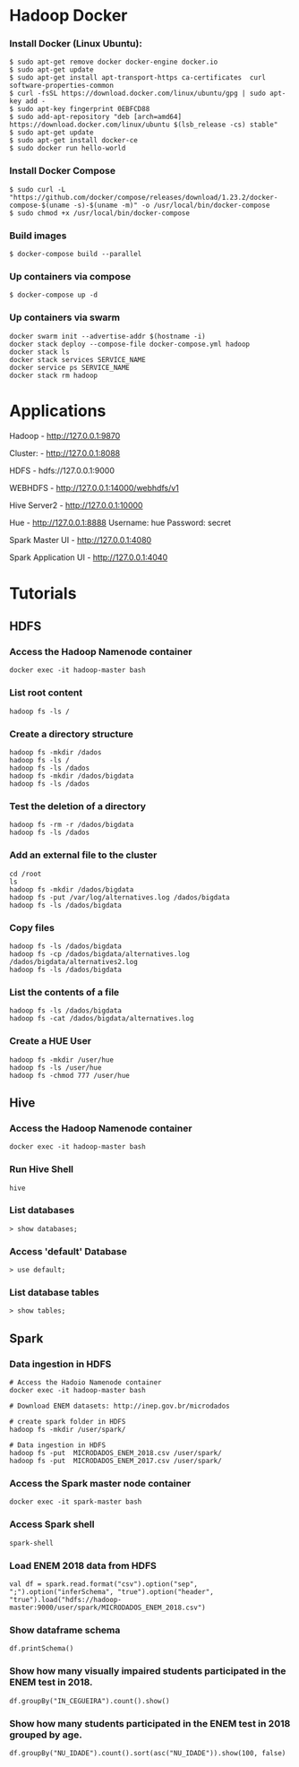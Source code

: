 

# Hadoop Docker

### Install Docker (Linux Ubuntu):

```shell
$ sudo apt-get remove docker docker-engine docker.io
$ sudo apt-get update
$ sudo apt-get install apt-transport-https ca-certificates  curl software-properties-common
$ curl -fsSL https://download.docker.com/linux/ubuntu/gpg | sudo apt-key add -
$ sudo apt-key fingerprint 0EBFCD88
$ sudo add-apt-repository "deb [arch=amd64] https://download.docker.com/linux/ubuntu $(lsb_release -cs) stable"
$ sudo apt-get update
$ sudo apt-get install docker-ce
$ sudo docker run hello-world
```

### Install Docker Compose

```shell
$ sudo curl -L "https://github.com/docker/compose/releases/download/1.23.2/docker-compose-$(uname -s)-$(uname -m)" -o /usr/local/bin/docker-compose
$ sudo chmod +x /usr/local/bin/docker-compose
```


### Build images
```shell
$ docker-compose build --parallel
```

### Up containers via compose
```shell
$ docker-compose up -d
```

### Up containers via swarm
```shell
docker swarm init --advertise-addr $(hostname -i)
docker stack deploy --compose-file docker-compose.yml hadoop
docker stack ls
docker stack services SERVICE_NAME
docker service ps SERVICE_NAME
docker stack rm hadoop
```

# Applications

Hadoop  	 - http://127.0.0.1:9870

Cluster:  	- http://127.0.0.1:8088

HDFS    	 - hdfs://127.0.0.1:9000

WEBHDFS 	 - http://127.0.0.1:14000/webhdfs/v1

Hive Server2 - http://127.0.0.1:10000

Hue - http://127.0.0.1:8888
	Username: hue
	Password: secret

Spark Master UI - http://127.0.0.1:4080

Spark Application UI - http://127.0.0.1:4040

# Tutorials

## HDFS

### Access the Hadoop Namenode container
```shell
docker exec -it hadoop-master bash
```

### List root content
```shell
hadoop fs -ls /
```
### Create a directory structure
```shell
hadoop fs -mkdir /dados
hadoop fs -ls /
hadoop fs -ls /dados
hadoop fs -mkdir /dados/bigdata
hadoop fs -ls /dados
```

### Test the deletion of a directory
```shell
hadoop fs -rm -r /dados/bigdata
hadoop fs -ls /dados
```

### Add an external file to the cluster
```shell
cd /root
ls
hadoop fs -mkdir /dados/bigdata
hadoop fs -put /var/log/alternatives.log /dados/bigdata
hadoop fs -ls /dados/bigdata
```

### Copy files
```shell
hadoop fs -ls /dados/bigdata
hadoop fs -cp /dados/bigdata/alternatives.log /dados/bigdata/alternatives2.log
hadoop fs -ls /dados/bigdata
```

### List the contents of a file
```shell
hadoop fs -ls /dados/bigdata
hadoop fs -cat /dados/bigdata/alternatives.log
```
### Create a HUE User
```shell
hadoop fs -mkdir /user/hue
hadoop fs -ls /user/hue
hadoop fs -chmod 777 /user/hue
```

## Hive

### Access the Hadoop Namenode container
```shell
docker exec -it hadoop-master bash
```

### Run Hive Shell
```shell
hive
```

### List databases
```shell
> show databases;
```

### Access 'default' Database
```shell
> use default;
```

### List database tables
```shell
> show tables;
```

## Spark

### Data ingestion in HDFS
```shell
# Access the Hadoio Namenode container
docker exec -it hadoop-master bash

# Download ENEM datasets: http://inep.gov.br/microdados

# create spark folder in HDFS
hadoop fs -mkdir /user/spark/

# Data ingestion in HDFS
hadoop fs -put  MICRODADOS_ENEM_2018.csv /user/spark/
hadoop fs -put  MICRODADOS_ENEM_2017.csv /user/spark/
```
### Access the Spark master node container
```shell
docker exec -it spark-master bash
```

### Access Spark shell
```shell
spark-shell
```

### Load ENEM 2018 data from HDFS
```shell
val df = spark.read.format("csv").option("sep", ";").option("inferSchema", "true").option("header", "true").load("hdfs://hadoop-master:9000/user/spark/MICRODADOS_ENEM_2018.csv")
```
### Show dataframe schema
```shell
df.printSchema()
```
### Show how many visually impaired students participated in the ENEM test in 2018.
```shell
df.groupBy("IN_CEGUEIRA").count().show()
```

### Show how many students participated in the ENEM test in 2018 grouped by age.
```shell
df.groupBy("NU_IDADE").count().sort(asc("NU_IDADE")).show(100, false)
```
